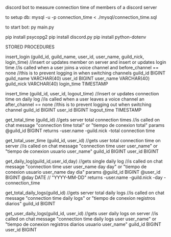 discord bot to measure connection time of members of a discord server

to setup db:
mysql -u <user> -p <pass> connection_time < ./mysql/connection_time.sql

to start bot:
py main.py

pip install psycopg2
pip install discord.py
pip install python-dotenv

STORED PROCEDURES

insert_login (guild_id, guild_name, user_id, user_name, guild_nick, login_time)
//insert or updates member on server and insert or updates login time
//is called when a user joins a voice channel and before_channel == none
//this is to prevent logging in when switching channels
guild_id BIGINT
guild_name VARCHAR(40)
user_id BIGINT
user_name VARCHAR(40)
guild_nick VARCHAR(40)
login_time TIMESTAMP

insert_time (guild_id, user_id, logout_time)
//insert or updates connection time on daily log
//is called when a user leaves a voice channel an after_channel == none
//this is to prevent logging out when switching channel
guild_id BIGINT
user_id BIGINT
logout_time TIMESTAMP

get_total_time (guild_id)
//gets server total connection times
//is called on chat message "connection time total" or "tiempo de conexion total"
params
@guild_id BIGINT
returns
-user.name
-guild.nick
-total connection time

get_total_user_time (guild_id, user_id)
//gets user total connection time on server
//is called on chat message "connection time user user_name" or "tiempo de conexion usuario user_name"
guild_id BIGINT
user_id BIGINT

get_daily_log(guild_id,user_id,day)
//gets single daily log
//is called on chat message "connection time user user_name day day" or "tiempo de conexion usuario user_name day dia"
params
@guild_id BIGINT
@user_id BIGINT
@day DATE // "YYYY-MM-DD"
returns
-user.name
-guild.nick
-day
-connection_time

get_total_daily_logs(guild_id)
//gets server total daily logs
//is called on chat message "connection time daily logs" or "tiempo de conexion registros diarios"
guild_id BIGINT

get_user_daily_logs(guild_id, user_id)
//gets user daily logs on server
//is called on chat message "connection time daily logs user user_name" or "tiempo de conexion registros diarios usuario user_name"
guild_id BIGINT
user_id BIGINT
